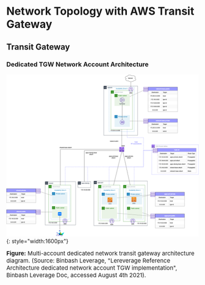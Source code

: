 # Network Topology with AWS Transit Gateway

## Transit Gateway
### Dedicated TGW Network Account Architecture

![leverage-aws-tgw](../../assets/images/diagrams/aws-tgw.png "Leverage"){: style="width:1600px"}
<figcaption style="font-size:15px">
<b>Figure:</b> Multi-account dedicated network transit gateway architecture diagram.
(Source: Binbash Leverage,
"Lereverage Reference Architecture dedicated network account TGW implementation",
Binbash Leverage Doc, accessed August 4th 2021).
</figcaption>